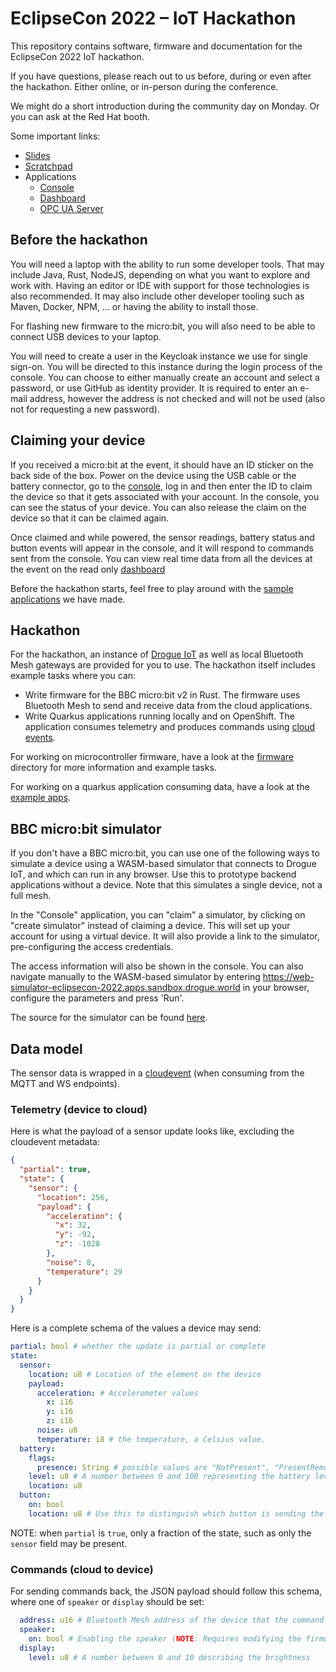 # EclipseCon 2022 – IoT Hackathon

This repository contains software, firmware and documentation for the EclipseCon 2022 IoT hackathon.

If you have questions, please reach out to us before, during or even after the hackathon. Either online, or in-person
during the conference.

We might do a short introduction during the community day on Monday. Or you can ask at the Red Hat booth.

Some important links:

* [Slides](https://docs.google.com/presentation/d/1xq4taSold1GCIjKdR9hy7n3Cyyb4GKXRvnE2stboVw4)
* [Scratchpad](https://hackmd.io/9D5pbxHlR-KH236PSqaYew)
* Applications
  * [Console](https://console-eclipsecon-2022.apps.sandbox.drogue.world/)
  * [Dashboard](https://dashboard-eclipsecon-2022.apps.sandbox.drogue.world/)
  * [OPC UA Server](opc.tcp://a619b000489564b4c8d667f2707cfc9f-1586875243.eu-west-1.elb.amazonaws.com:4840/drogue-iot)

## Before the hackathon

You will need a laptop with the ability to run some developer tools. That may include Java, Rust, NodeJS, depending on
what you want to explore and work with. Having an editor or IDE with support for those technologies is also recommended.
It may also include other developer tooling such as Maven, Docker, NPM, … or having the ability to install those.

For flashing new firmware to the micro:bit, you will also need to be able to connect USB devices to your laptop.

You will need to create a user in the Keycloak instance we use for single sign-on. You will be directed to this
instance during the login process of the console. You can choose to either manually create an account and select a
password, or use GitHub as identity provider. It is required to enter an e-mail address, however the address is not
checked and will not be used (also not for requesting a new password).

## Claiming your device

If you received a micro:bit at the event, it should have an ID sticker on the back side of the box. Power on the device using the USB cable or the battery connector, go to the [console](https://console-eclipsecon-2022.apps.sandbox.drogue.world/), log in and then enter the ID to claim the device so that it gets associated with your account. In the console, you can see the status of your device. You can also release the claim on the device so that it can be claimed again.

Once claimed and while powered, the sensor readings, battery status and button events will appear in the console, and it will respond to commands sent from the console. You can view real time data
from all the devices at the event on the read only [dashboard](https://dashboard-eclipsecon-2022.apps.sandbox.drogue.world/)

Before the hackathon starts, feel free to play around with the [sample applications](example-apps) we have made.

## Hackathon

For the hackathon, an instance of [Drogue IoT](https://www.drogue.io) as well as local Bluetooth Mesh gateways are provided for you to use. The hackathon itself includes example tasks where you can:

* Write firmware for the BBC micro:bit v2 in Rust. The firmware uses Bluetooth Mesh to send and receive data from the cloud applications.
* Write Quarkus applications running locally and on OpenShift. The application consumes telemetry and produces commands using [cloud events](https://cloudevents.io/).

For working on microcontroller firmware, have a look at the [firmware](firmware/) directory for more information and example tasks.

For working on a quarkus application consuming data, have a look at the [example apps](example-apps).

## BBC micro:bit simulator

If you don't have a BBC micro:bit, you can use one of the following ways to simulate a device using a WASM-based simulator that connects to Drogue IoT, and which can run in any browser. Use this to prototype backend applications without a device. Note that this simulates a single device, not a full mesh. 

In the "Console" application, you can "claim" a simulator, by clicking on "create simulator" instead of claiming a device. This will set up your account for using a virtual device. It will also provide a link to the simulator, pre-configuring the access credentials.

The access information will also be shown in the console. You can also navigate manually to the WASM-based simulator by entering https://web-simulator-eclipsecon-2022.apps.sandbox.drogue.world in your browser, configure the parameters and press 'Run'.

The source for the simulator can be found [here](web-simulator/).

## Data model

The sensor data is wrapped in a [cloudevent](cloudevents.io) (when consuming from the MQTT and WS endpoints).


### Telemetry (device to cloud)

Here is what the payload of a sensor update looks like, excluding the cloudevent metadata:

```json
{
  "partial": true,
  "state": {
    "sensor": {
      "location": 256,
      "payload": {
        "acceleration": {
          "x": 32,
          "y": -92,
          "z": -1028
        },
        "noise": 8,
        "temperature": 29
      }
    }
  }
}
```

Here is a complete schema of the values a device may send:

```yaml
partial: bool # whether the update is partial or complete
state:
  sensor:
    location: u8 # Location of the element on the device
    payload:
      acceleration: # Accelerometer values
        x: i16
        y: i16
        z: i16
      noise: u8
      temperature: i8 # the temperature, a Celsius value.
  battery: 
    flags: 
      presence: String # possible values are "NotPresent", "PresentRemovable", "PresentNotRemovable" or "Unknown"
    level: u8 # A number between 0 and 100 representing the battery level.
    location: u8
  button:
    on: bool
    location: u8 # Use this to distinguish which button is sending the events
```

NOTE: when `partial` is `true`, only a fraction of the state, such as only the `sensor` field may be present.

### Commands (cloud to device)

For sending commands back, the JSON payload should follow this schema, where one of `speaker` or `display` should be set:

```yaml
  address: u16 # Bluetooth Mesh address of the device that the command is sent to. You can find this in the console UI.
  speaker:
    on: bool # Enabling the speaker (NOTE: Requires modifying the firmware)
  display:
    level: u8 # A number between 0 and 10 describing the brightness
```
